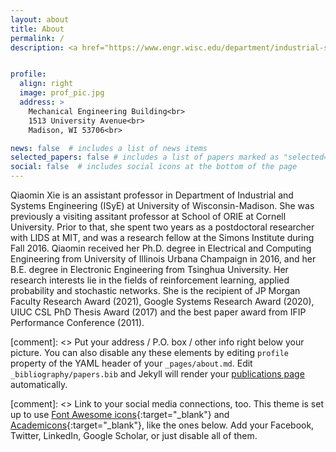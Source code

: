 ```yaml
---
layout: about
title: About
permalink: /
description: <a href="https://www.engr.wisc.edu/department/industrial-systems-engineering/">Department of Industrial and Systems Engineering (ISyE)</a> <br> <a href="https://www.wisc.edu/">University of Wisconsin-Madison</a>


profile:
  align: right
  image: prof_pic.jpg
  address: >
    Mechanical Engineering Building<br>
    1513 University Avenue<br>
    Madison, WI 53706<br>

news: false  # includes a list of news items
selected_papers: false # includes a list of papers marked as "selected={true}"
social: false  # includes social icons at the bottom of the page
---
```


Qiaomin Xie is an assistant professor in Department of Industrial and Systems Engineering (ISyE) at University of Wisconsin-Madison. She was previously a visiting assitant professor at School of ORIE at Cornell University. Prior to that, she spent two years as a postdoctoral researcher with LIDS at MIT, and was a research fellow at the Simons Institute during Fall 2016. Qiaomin received her Ph.D. degree in Electrical and Computing Engineering from University of Illinois Urbana Champaign in 2016, and her B.E. degree in Electronic Engineering from Tsinghua University. Her research interests lie in the fields of reinforcement learning, applied probability and stochastic networks. She is the recipient of JP Morgan Faculty Research Award (2021), Google Systems Research Award (2020), UIUC CSL PhD Thesis Award (2017) and the best paper award from IFIP Performance Conference (2011).


[comment]: <> Put your address / P.O. box / other info right below your picture. You can also disable any these elements by editing `profile` property of the YAML header of your `_pages/about.md`. Edit `_bibliography/papers.bib` and Jekyll will render your [publications page](/al-folio/publications/) automatically.

[comment]: <> Link to your social media connections, too. This theme is set up to use [Font Awesome icons](http://fortawesome.github.io/Font-Awesome/){:target="\_blank"} and [Academicons](https://jpswalsh.github.io/academicons/){:target="\_blank"}, like the ones below. Add your Facebook, Twitter, LinkedIn, Google Scholar, or just disable all of them.
